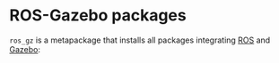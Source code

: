 # ROS-Gazebo packages

`ros_gz` is a metapackage that installs all packages integrating
[ROS](http://www.ros.org/) and [Gazebo](https://gazebosim.org):
